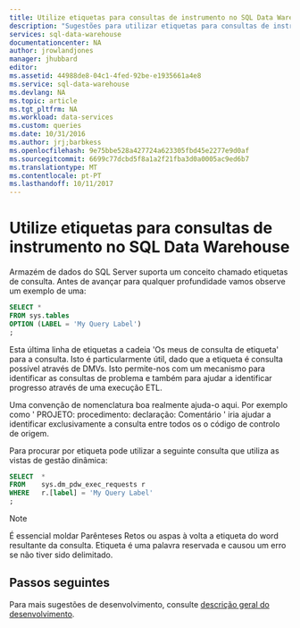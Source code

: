 ```yaml
---
title: Utilize etiquetas para consultas de instrumento no SQL Data Warehouse | Microsoft Docs
description: "Sugestões para utilizar etiquetas para consultas de instrumento no Azure SQL Data Warehouse para desenvolver soluções."
services: sql-data-warehouse
documentationcenter: NA
author: jrowlandjones
manager: jhubbard
editor: 
ms.assetid: 44988de8-04c1-4fed-92be-e1935661a4e8
ms.service: sql-data-warehouse
ms.devlang: NA
ms.topic: article
ms.tgt_pltfrm: NA
ms.workload: data-services
ms.custom: queries
ms.date: 10/31/2016
ms.author: jrj;barbkess
ms.openlocfilehash: 9e75bbe528a427724a623305fbd45e2277e9d0af
ms.sourcegitcommit: 6699c77dcbd5f8a1a2f21fba3d0a0005ac9ed6b7
ms.translationtype: MT
ms.contentlocale: pt-PT
ms.lasthandoff: 10/11/2017
---
```

# <a name="use-labels-to-instrument-queries-in-sql-data-warehouse"></a>Utilize etiquetas para consultas de instrumento no SQL Data Warehouse
Armazém de dados do SQL Server suporta um conceito chamado etiquetas de consulta. Antes de avançar para qualquer profundidade vamos observe um exemplo de uma:

```sql
SELECT *
FROM sys.tables
OPTION (LABEL = 'My Query Label')
;
```

Esta última linha de etiquetas a cadeia 'Os meus de consulta de etiqueta' para a consulta. Isto é particularmente útil, dado que a etiqueta é consulta possível através de DMVs. Isto permite-nos com um mecanismo para identificar as consultas de problema e também para ajudar a identificar progresso através de uma execução ETL.

Uma convenção de nomenclatura boa realmente ajuda-o aqui. Por exemplo como ' PROJETO: procedimento: declaração: Comentário ' iria ajudar a identificar exclusivamente a consulta entre todos os o código de controlo de origem.

Para procurar por etiqueta pode utilizar a seguinte consulta que utiliza as vistas de gestão dinâmica:

```sql
SELECT  *
FROM    sys.dm_pdw_exec_requests r
WHERE   r.[label] = 'My Query Label'
;
```

> [!NOTE]
> É essencial moldar Parênteses Retos ou aspas à volta a etiqueta do word resultante da consulta. Etiqueta é uma palavra reservada e causou um erro se não tiver sido delimitado.
> 
> 

## <a name="next-steps"></a>Passos seguintes
Para mais sugestões de desenvolvimento, consulte [descrição geral do desenvolvimento][development overview].

<!--Image references-->

<!--Article references-->
[development overview]: sql-data-warehouse-overview-develop.md

<!--MSDN references-->

<!--Other Web references-->
